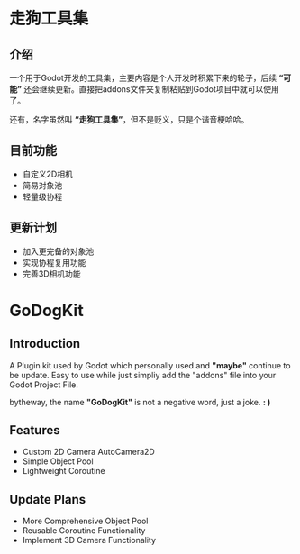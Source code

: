 # 走狗工具集

## 介绍

一个用于Godot开发的工具集，主要内容是个人开发时积累下来的轮子，后续 **“可能”** 还会继续更新。直接把addons文件夹复制粘贴到Godot项目中就可以使用了。

还有，名字虽然叫 **“走狗工具集”**，但不是贬义，只是个谐音梗哈哈。

## 目前功能

* 自定义2D相机
* 简易对象池
* 轻量级协程

## 更新计划

* 加入更完备的对象池
* 实现协程复用功能
* 完善3D相机功能

# GoDogKit

## Introduction

A Plugin kit used by Godot which personally used and  **"maybe"** continue to be update.
Easy to use while just simpliy add the "addons" file into your Godot Project File.

bytheway, the name **"GoDogKit"** is not a negative word, just a joke. **: )**

## Features

* Custom 2D Camera AutoCamera2D
* Simple Object Pool
* Lightweight Coroutine

## Update Plans

* More Comprehensive Object Pool
* Reusable Coroutine Functionality
* Implement 3D Camera Functionality


